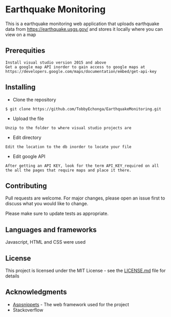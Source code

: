 # Earthquake Monitoring
This is a earthquake monitoring web application that uploads earthquake data from  https://earthquake.usgs.gov/ and stores it locally where you can view on a map

## Prerequities
```
Install visual studio version 2015 and above
Get a google map API inorder to gain access to google maps at https://developers.google.com/maps/documentation/embed/get-api-key
```

## Installing 
* Clone the repository
```
$ git clone https://github.com/TobbyEchonga/EarthquakeMonitoring.git
```

* Upload the file
```
Unzip to the folder to where visual studio projects are
```

* Edit directory
```
Edit the location to the db inorder to locate your file
```
* Edit google API
```
After getting an API KEY, look for the term API_KEY_required on all the all the pages that require maps and place it there.
```

## Contributing
Pull requests are welcome. For major changes, please open an issue first to discuss what you would like to change.

Please make sure to update tests as appropriate.

## Languages and frameworks
Javascript, HTML and CSS were used


## License

This project is licensed under the MIT License - see the [LICENSE.md](LICENSE.md) file for details

## Acknowledgments

* [Aspsnippets](https://www.aspsnippets.com/Articles/ASPNet-Google-Maps-V3-with-Multiple-Markers-Database-Example.aspx) - The web framework used for the project 
* Stackoverflow

